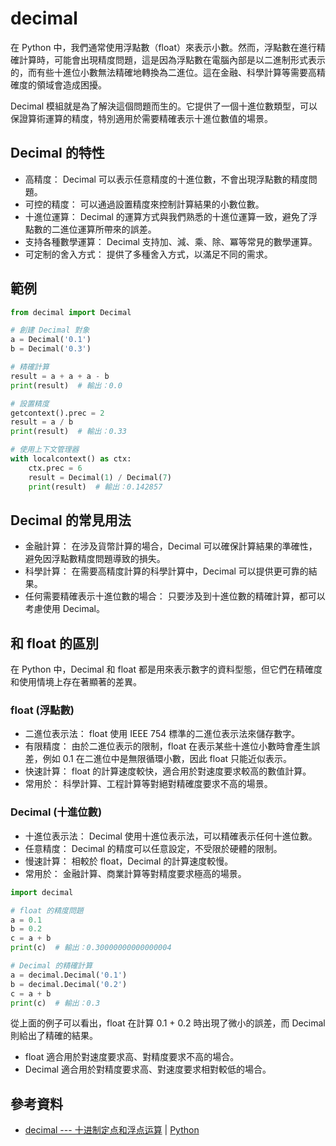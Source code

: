 # decimal
在 Python 中，我們通常使用浮點數（float）來表示小數。然而，浮點數在進行精確計算時，可能會出現精度問題，這是因為浮點數在電腦內部是以二進制形式表示的，而有些十進位小數無法精確地轉換為二進位。這在金融、科學計算等需要高精確度的領域會造成困擾。

Decimal 模組就是為了解決這個問題而生的。它提供了一個十進位數類型，可以保證算術運算的精度，特別適用於需要精確表示十進位數值的場景。


## Decimal 的特性
- 高精度： Decimal 可以表示任意精度的十進位數，不會出現浮點數的精度問題。
- 可控的精度： 可以通過設置精度來控制計算結果的小數位數。
- 十進位運算： Decimal 的運算方式與我們熟悉的十進位運算一致，避免了浮點數的二進位運算所帶來的誤差。
- 支持各種數學運算： Decimal 支持加、減、乘、除、冪等常見的數學運算。
- 可定制的舍入方式： 提供了多種舍入方式，以滿足不同的需求。

## 範例
```py
from decimal import Decimal

# 創建 Decimal 對象
a = Decimal('0.1')
b = Decimal('0.3')

# 精確計算
result = a + a + a - b
print(result)  # 輸出：0.0

# 設置精度
getcontext().prec = 2
result = a / b
print(result)  # 輸出：0.33

# 使用上下文管理器
with localcontext() as ctx:
    ctx.prec = 6
    result = Decimal(1) / Decimal(7)
    print(result)  # 輸出：0.142857
```

## Decimal 的常見用法
- 金融計算： 在涉及貨幣計算的場合，Decimal 可以確保計算結果的準確性，避免因浮點數精度問題導致的損失。
- 科學計算： 在需要高精度計算的科學計算中，Decimal 可以提供更可靠的結果。
- 任何需要精確表示十進位數的場合： 只要涉及到十進位數的精確計算，都可以考慮使用 Decimal。

## 和 float 的區別
在 Python 中，Decimal 和 float 都是用來表示數字的資料型態，但它們在精確度和使用情境上存在著顯著的差異。

### float (浮點數)
- 二進位表示法： float 使用 IEEE 754 標準的二進位表示法來儲存數字。
- 有限精度： 由於二進位表示的限制，float 在表示某些十進位小數時會產生誤差，例如 0.1 在二進位中是無限循環小數，因此 float 只能近似表示。
- 快速計算： float 的計算速度較快，適合用於對速度要求較高的數值計算。
- 常用於： 科學計算、工程計算等對絕對精確度要求不高的場景。

### Decimal (十進位數)
- 十進位表示法： Decimal 使用十進位表示法，可以精確表示任何十進位數。
- 任意精度： Decimal 的精度可以任意設定，不受限於硬體的限制。
- 慢速計算： 相較於 float，Decimal 的計算速度較慢。
- 常用於： 金融計算、商業計算等對精度要求極高的場景。

```py
import decimal

# float 的精度問題
a = 0.1
b = 0.2
c = a + b
print(c)  # 輸出：0.30000000000000004

# Decimal 的精確計算
a = decimal.Decimal('0.1')
b = decimal.Decimal('0.2')
c = a + b
print(c)  # 輸出：0.3
```

從上面的例子可以看出，float 在計算 0.1 + 0.2 時出現了微小的誤差，而 Decimal 則給出了精確的結果。

- float 適合用於對速度要求高、對精度要求不高的場合。
- Decimal 適合用於對精度要求高、對速度要求相對較低的場合。

## 參考資料
- [decimal --- 十进制定点和浮点运算](https://docs.python.org/zh-tw/3.8/library/decimal.html) | [Python](https://www.python.org/)